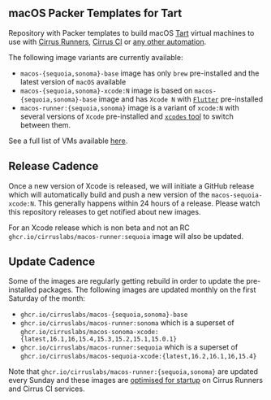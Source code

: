 ## macOS Packer Templates for Tart

Repository with Packer templates to build macOS [Tart](https://tart.run/) virtual machines to use with [Cirrus Runners](https://cirrus-runners.app/),
[Cirrus CI](https://cirrus-ci.org/guide/macOS/) or [any other automation](https://tart.run/integrations/cirrus-cli/).

The following image variants are currently available:

* `macos-{sequoia,sonoma}-base` image has only `brew` pre-installed and the latest version of `macOS` available
* `macos-{sequoia,sonoma}-xcode:N` image is based on `macos-{sequoia,sonoma}-base` image and has `Xcode N` with [`Flutter`](https://flutter.dev/) pre-installed
* `macos-runner:{sequoia,sonoma}` image is a variant of `xcode:N` with several versions of `Xcode` pre-installed and [`xcodes` tool](https://github.com/XcodesOrg/xcodes) to switch between them.

See a full list of VMs available [here](https://github.com/orgs/cirruslabs/packages?tab=packages&q=macos-).

## Release Cadence

Once a new version of Xcode is released, we will initiate a GitHub release which will automatically build and push
a new version of the `macos-sequoia-xcode:N`. This generally happens within 24 hours of a release.
Please watch this repository releases to get notified about new images.

For an Xcode release which is non beta and not an RC `ghcr.io/cirruslabs/macos-runner:sequoia` image will also be updated.

## Update Cadence

Some of the images are regularly getting rebuild in order to update the pre-installed packages. The following images are updated
monthly on the first Saturday of the month:

* `ghcr.io/cirruslabs/macos-{sequoia,sonoma}-base`
* `ghcr.io/cirruslabs/macos-runner:sonoma` which is a superset of `ghcr.io/cirruslabs/macos-sonoma-xcode:{latest,16.1,16,15.4,15.3,15.2,15.1,15.0.1}`
* `ghcr.io/cirruslabs/macos-runner:sequoia` which is a superset of `ghcr.io/cirruslabs/macos-sequoia-xcode:{latest,16.2,16.1,16,15.4}`

Note that `ghcr.io/cirruslabs/macos-runner:{sequoia,sonoma}` are updated every Sunday and these images are [optimised for startup](https://cirrus-runners.app/blog/2024/04/11/optimizing-startup-time-of-cirrus-runners/)
on Cirrus Runners and Cirrus CI services.